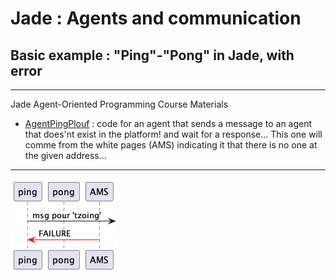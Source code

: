 # Jade : Agents and communication

## Basic example : "Ping"-"Pong" in Jade, with error

---

Jade Agent-Oriented Programming Course Materials

- [AgentPingPlouf](https://github.com/EmmanuelADAM/jade/blob/english/pingPong/AgentPingPlouf.java) : code for an 
  agent that sends a message to an agent that does'nt exist in the platform! and wait for a response... This one 
  will comme from the white pages (AMS) indicating it that there is no one at the given address...

---

<!--
```
@startuml pingplouf
participant ping
participant pong
participant AMS 

ping ->] : msg for 'tzoing'
AMS -[#red]> ping :  FAILURE 
@enduml
```
-->

![](pingplouf.png)